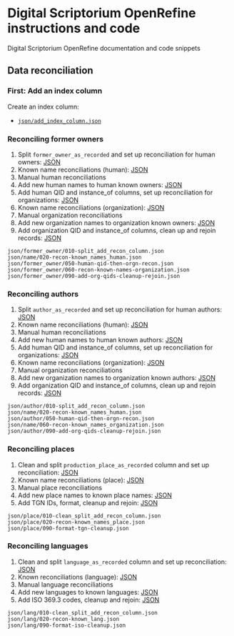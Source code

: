 # Digital Scriptorium OpenRefine instructions and code

Digital Scriptorium OpenRefine documentation and code snippets

## Data reconciliation

### First: Add an index column

Create an index column:

- [`json/add_index_column.json`][add_index_column]

[add_index_column]:   json/add_index_column.json    "Add index column"

### Reconciling former owners

1. Split `former_owner_as_recorded` and set up reconciliation for human owners:     [JSON][fo_split]
2. Known name reconciliations (human):                                              [JSON][known_names_human]
3. Manual human reconciliations
4. Add new human names to human known owners:                                       [JSON][known_names_human]
5. Add human QID and instance_of columns, set up reconciliation for organizations:  [JSON][fo_add_human_qids]
6. Known name reconciliations (organization):                                       [JSON][known_names_orgn]
7. Manual organization reconciliations
8. Add new organization names to organization known owners:                         [JSON][known_names_orgn]
9. Add organization QID and instance_of columns, clean up and rejoin records:       [JSON][fo_orgn_qids_merge_cleanup]

[fo_split]:                    json/former_owner/010-split_add_recon_column.json
[known_names_human]:           json/name/020-recon-known_names_human.json
[fo_add_human_qids]:           json/former_owner/050-human-qid-then-orgn-recon.json
[known_names_orgn]:            json/name/060-recon-known_names_organization.json
[fo_orgn_qids_merge_cleanup]:  json/former_owner/090-add-org-qids-cleanup-rejoin.json

```
json/former_owner/010-split_add_recon_column.json
json/name/020-recon-known_names_human.json
json/former_owner/050-human-qid-then-orgn-recon.json
json/former_owner/060-recon-known-names-organization.json
json/former_owner/090-add-org-qids-cleanup-rejoin.json
```

### Reconciling authors

1. Split `author_as_recorded` and set up reconciliation for human authors:          [JSON][author_split]
2. Known name reconciliations (human):                                              [JSON][known_names_human]
3. Manual human reconciliations
4. Add new human names to human known authors:                                      [JSON][known_names_human]
5. Add human QID and instance_of columns, set up reconciliation for organizations:  [JSON][author_add_human_qids]
6. Known name reconciliations (organization):                                       [JSON][known_names_orgn]
7. Manual organization reconciliations
8. Add new organization names to organization known authors:                        [JSON][known_names_orgn]
9. Add organization QID and instance_of columns, clean up and rejoin records:       [JSON][author_orgn_qids_merge_cleanup]

[author_split]:                    json/author/010-split_add_recon_column.json
[known_names_human]:               json/name/020-recon-known_names_human.json
[author_add_human_qids]:           json/author/050-human-qid-then-orgn-recon.json
[known_names_orgn]:                json/name/060-recon-known_names_organization.json
[author_orgn_qids_merge_cleanup]:  json/author/090-add-org-qids-cleanup-rejoin.json

```
json/author/010-split_add_recon_column.json
json/name/020-recon-known_names_human.json
json/author/050-human-qid-then-orgn-recon.json
json/name/060-recon-known_names_organization.json
json/author/090-add-org-qids-cleanup-rejoin.json
```

### Reconciling places

1. Clean and split `production_place_as_recorded` column and set up reconciliation: [JSON][place_split]
2. Known name reconciliations (place):                                              [JSON][place_known_names]
3. Manual place reconciliations
4. Add new place names to known place names:                                        [JSON][place_known_names]
5. Add TGN IDs, format, cleanup and rejoin:                                         [JSON][place_tgn_merge_cleanup]

[place_split]:              json/place/010-clean_split_add_recon_column.json
[place_known_names]:        json/place/020-recon-known_names_place.json
[place_tgn_merge_cleanup]:  json/place/090-format-tgn-cleanup.json

```
json/place/010-clean_split_add_recon_column.json
json/place/020-recon-known_names_place.json
json/place/090-format-tgn-cleanup.json
```

### Reconciling languages

1. Clean and split `language_as_recorded` column and set up reconciliation:         [JSON][lang_split]
2. Known reconciliations (language):                                                [JSON][lang_known]
3. Manual language reconciliations
4. Add new languages to known languages:                                            [JSON][lang_known]
5. Add ISO 369.3 codes, cleanup and rejoin:                                         [JSON][lang_iso_merge_cleanup]

[lang_split]:              json/lang/010-clean_split_add_recon_column.json
[lang_known]:              json/lang/020-recon-known_lang.json
[lang_iso_merge_cleanup]:  json/lang/090-format-iso-cleanup.json

```
json/lang/010-clean_split_add_recon_column.json
json/lang/020-recon-known_lang.json
json/lang/090-format-iso-cleanup.json
```
